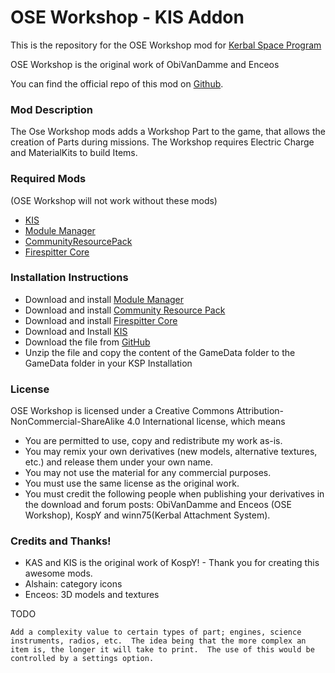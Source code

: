 OSE Workshop - KIS Addon
===

This is the repository for the OSE Workshop mod for [Kerbal Space Program](http://kerbalspaceprogram.com)

OSE Workshop is the original work of ObiVanDamme and Enceos

You can find the official repo of this mod on [Github](http://github.com/ObiVanDamme/Workshop).

### Mod Description
The Ose Workshop mods adds a Workshop Part to the game, that allows the creation of Parts during missions. The Workshop requires Electric Charge and MaterialKits to build Items. 

### Required Mods
(OSE Workshop will not work without these mods)
* [KIS](http://forum.kerbalspaceprogram.com/index.php?/topic/101928-105-kerbal-inventory-system-kis-123/)
* [Module Manager](http://forum.kerbalspaceprogram.com/threads/55219)
* [CommunityResourcePack](http://forum.kerbalspaceprogram.com/index.php?/topic/83007-11)
* [Firespitter Core](http://forum.kerbalspaceprogram.com/index.php?/topic/22583-firespitter-propeller-plane-and-helicopter-parts-v71-may-5th-for-ksp-10/)

### Installation Instructions
* Download and install [Module Manager](http://forum.kerbalspaceprogram.com/threads/55219)
* Download and install [Community Resource Pack](http://forum.kerbalspaceprogram.com/index.php?/topic/83007-11)
* Download and install [Firespitter Core](http://forum.kerbalspaceprogram.com/index.php?/topic/22583-firespitter-propeller-plane-and-helicopter-parts-v71-may-5th-for-ksp-10/)
* Download and Install [KIS](http://forum.kerbalspaceprogram.com/index.php?/topic/101928-105-kerbal-inventory-system-kis-123/)
* Download the file from [GitHub](https://github.com/obivandamme/Workshop/releases)
* Unzip the file and copy the content of the GameData folder to the GameData folder in your KSP Installation

### License

OSE Workshop is licensed under a Creative Commons Attribution-NonCommercial-ShareAlike 4.0 International license, which means

* You are permitted to use, copy and redistribute my work as-is.
* You may remix your own derivatives (new models, alternative textures, etc.) and release them under your own name.
* You may not use the material for any commercial purposes.
* You must use the same license as the original work.
* You must credit the following people when publishing your derivatives in the download and forum posts: ObiVanDamme and Enceos (OSE Workshop), KospY and winn75(Kerbal Attachment System).

### Credits and Thanks!

* KAS and KIS is the original work of KospY! - Thank you for creating this awesome mods.
* Alshain: category icons
* Enceos: 3D models and textures 


TODO

	Add a complexity value to certain types of part; engines, science instruments, radios, etc.  The idea being that the more complex an item is, the longer it will take to print.  The use of this would be controlled by a settings option. 

